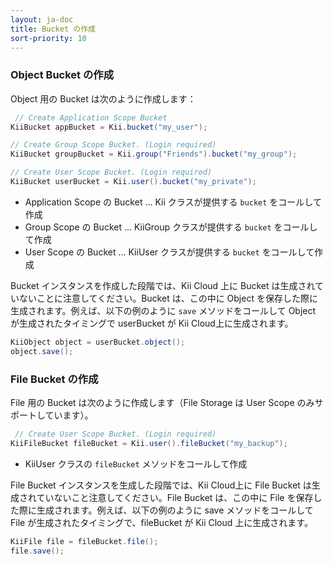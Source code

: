 ```yaml
---
layout: ja-doc
title: Bucket の作成
sort-priority: 10
---
```

### Object Bucket の作成

Object 用の Bucket は次のように作成します：

```java
 // Create Application Scope Bucket
KiiBucket appBucket = Kii.bucket("my_user");

// Create Group Scope Bucket. (Login required)
KiiBucket groupBucket = Kii.group("Friends").bucket("my_group");

// Create User Scope Bucket. (Login required)
KiiBucket userBucket = Kii.user().bucket("my_private");
```

 * Application Scope の Bucket ... Kii クラスが提供する `bucket` をコールして作成
 * Group Scope の Bucket ... KiiGroup クラスが提供する `bucket` をコールして作成
 * User Scope の Bucket ... KiiUser クラスが提供する `bucket` をコールして作成

Bucket インスタンスを作成した段階では、Kii Cloud 上に Bucket は生成されていないことに注意してください。Bucket は、この中に Object を保存した際に生成されます。例えば、以下の例のように `save` メソッドをコールして Object が生成されたタイミングで userBucket が Kii Cloud上に生成されます。

```java
KiiObject object = userBucket.object();
object.save();
```

### File Bucket の作成

File 用の Bucket は次のように作成します（File Storage は User Scope のみサポートしています）。

```java
 // Create User Scope Bucket. (Login required)
KiiFileBucket fileBucket = Kii.user().fileBucket("my_backup");
```

 * KiiUser クラスの `fileBucket` メソッドをコールして作成

File Bucket インスタンスを生成した段階では、Kii Cloud上に File Bucket は生成されていないこと注意してください。File Bucket は、この中に File を保存した際に生成されます。例えば、以下の例のように save メソッドをコールして File が生成されたタイミングで、fileBucket が Kii Cloud 上に生成されます。

```java
KiiFile file = fileBucket.file();
file.save();
```
